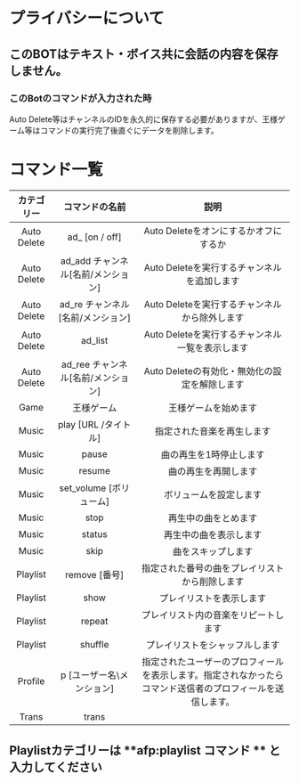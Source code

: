 # プライバシーについて

## このBOTはテキスト・ボイス共に会話の内容を保存しません。

### このBotのコマンドが入力された時
Auto Delete等はチャンネルのIDを永久的に保存する必要がありますが、王様ゲーム等はコマンドの実行完了後直ぐにデータを削除します。

# コマンド一覧


|カテゴリー| コマンドの名前 | 説明|
|:-----------:|:-----------:|:--------:
|Auto Delete| ad_ [on / off]|Auto Deleteをオンにするかオフにするか |
|Auto Delete| ad_add チャンネル[名前/メンション]| Auto Deleteを実行するチャンネルを追加します |
|Auto Delete| ad_re チャンネル[名前/メンション] | Auto Deleteを実行するチャンネルから除外します |
|Auto Delete| ad_list     | Auto Deleteを実行するチャンネル一覧を表示します|
|Auto Delete| ad_ree チャンネル[名前/メンション] | Auto Deleteの有効化・無効化の設定を解除します|
|Game|    王様ゲーム    | 王様ゲームを始めます|
|Music|play [URL /タイトル]| 指定された音楽を再生します|
|Music|pause|曲の再生を1時停止します|
|Music|resume|曲の再生を再開します|
|Music|set_volume [ボリューム]|ボリュームを設定します|
|Music|stop|再生中の曲をとめます|
|Music|status|再生中の曲を表示します|
|Music|skip|曲をスキップします|
|Playlist|remove [番号]|指定された番号の曲をプレイリストから削除します|
|Playlist|show|プレイリストを表示します|
|Playlist|repeat|プレイリスト内の音楽をリピートします|
|Playlist|shuffle|プレイリストをシャッフルします|
|Profile|p [ユーザー名\メンション]| 指定されたユーザーのプロフィールを表示します。指定されなかったらコマンド送信者のプロフィールを送信します。|
|Trans|trans 

## Playlistカテゴリーは **afp:playlist コマンド ** と入力してください